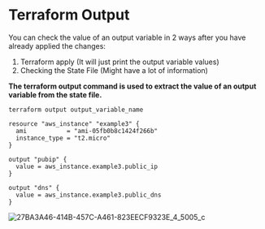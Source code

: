 # Terraform Output

You can check the value of an output variable in 2 ways after you have already applied the changes:
1. Terraform apply (It will just print the output variable values)
2. Checking the State File (Might have a lot of information)

**The terraform output command is used to extract the value of an output variable from the state file.**

```
terraform output output_variable_name
```
```
resource "aws_instance" "example3" {
  ami           = "ami-05fb0b8c1424f266b"
  instance_type = "t2.micro"
}

output "pubip" {
  value = aws_instance.example3.public_ip
}

output "dns" {
  value = aws_instance.example3.public_dns
}
```

![27BA3A46-414B-457C-A461-823EECF9323E_4_5005_c](https://github.com/begh-azka/terraform_aws/assets/97597065/e8032699-31f9-4d47-928d-7e098a685dd2)
